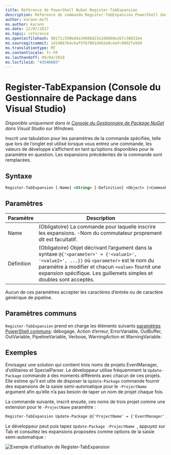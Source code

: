 ```yaml
---
title: Référence de PowerShell NuGet Register-TabExpansion
description: Référence de commande Register-TabExpansion PowerShell dans la Console du Gestionnaire de Package NuGet dans Visual Studio.
author: karann-msft
ms.author: karann
ms.date: 12/07/2017
ms.topic: reference
ms.openlocfilehash: 98171c598bd4a3468bd23e2d6060e267c38021b4
ms.sourcegitcommit: 1d1406764c6af5fb7801d462e0c4afc9092fa569
ms.translationtype: MT
ms.contentlocale: fr-FR
ms.lasthandoff: 09/04/2018
ms.locfileid: "43546603"
---
```

# <a name="register-tabexpansion-package-manager-console-in-visual-studio"></a>Register-TabExpansion (Console du Gestionnaire de Package dans Visual Studio)

*Disponible uniquement dans le [Console du Gestionnaire de Package NuGet](package-manager-console.md) dans Visual Studio sur Windows.*

Inscrit une tabulation pour les paramètres de la commande spécifiée, telle que lors de l’onglet est utilisé lorsque vous entrez une commande, les valeurs de développé s’affichent en tant qu’options disponibles pour le paramètre en question. Les expansions précédentes de la commande sont remplacées.

## <a name="syntax"></a>Syntaxe

```ps
Register-TabExpansion [-Name] <String> [-Definition] <Object> [<CommonParameters>]
```

## <a name="parameters"></a>Paramètres

| Paramètre | Description |
| --- | --- |
| Name | (Obligatoire) La commande pour laquelle inscrire les expansions. -Nom du commutateur proprement dit est facultatif. |
| Définition | (Obligatoire) Objet décrivant l’argument dans la syntaxe `@{'<parameter>' = {'<value1>', '<value2>', ...}}` où `<parameter>` est le nom du paramètre à modifier et chacun `<value>` fournit une expansion spécifique. Les guillemets simples et doubles sont acceptés. |

Aucun de ces paramètres accepter les caractères d’entrée ou de caractère générique de pipeline.

## <a name="common-parameters"></a>Paramètres communs

`Register-TabExpansion` prend en charge les éléments suivants [paramètres PowerShell communs](http://go.microsoft.com/fwlink/?LinkID=113216): débogage, Action d’erreur, ErrorVariable, OutBuffer, OutVariable, PipelineVariable, Verbose, WarningAction et WarningVariable.

## <a name="examples"></a>Exemples

Envisagez une solution qui contient trois noms de projets EventManager, d’utilitaires et SpecialParser. Le développeur utilise fréquemment la `Update-Package` commande à des moments différents avec chacun de ces projets. Elle estime qu’il est utile de disposer la `Update-Package` commande fournir des expansions de la saisie semi-automatique pour le `-ProjectName` argument afin qu’elle n’a pas besoin de taper un nom de projet chaque fois. 

La commande suivante, inscrit ensuite, ces noms de trois projet comme une extension pour le `-ProjectName` paramètre :

```ps
Register-TabExpansion Update-Package @{'ProjectName' = {'EventManager', 'Utilities', 'SpecialParser'}}    
```

Le développeur peut puis tapez `Update-Package -ProjectName `, appuyez sur Tab et consultez les expansions proposées comme options de la saisie semi-automatique :

![Exemple d’utilisation de Register-TabExpansion](media/Register-TabExpansion-Example.png)
